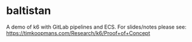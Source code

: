 # baltistan
A demo of k6 with GitLab pipelines and ECS. For slides/notes please see: https://timkoopmans.com/Research/k6/Proof+of+Concept
